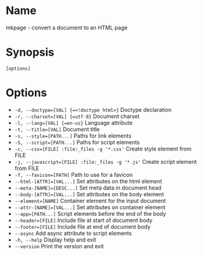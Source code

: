 # Name

mkpage - convert a document to an HTML page

# Synopsis

```
[options]
```

# Options

* `-d, --doctype=[VAL] {=<!doctype html>}` Doctype declaration
* `-r, --charset=[VAL] {=utf-8}` Document charset
* `-l, --lang=[VAL] {=en-us}` Language attribute 
* `-t, --title=[VAL]` Document title
* `-s, --style=[PATH...]` Paths for link elements
* `-S, --script=[PATH...]` Paths for script elements
* `-c, --css=[FILE] :file:_files -g '*.css'` Create style element from FILE
* `-j, --javascript=[FILE] :file:_files -g '*.js'` Create script element from FILE
* `-f, --favicon=[PATH]` Path to use for a favicon
* `--html-[ATTR]=[VAL...]` Set attributes on the html element
* `--meta-[NAME]=[DESC...]` Set meta data in document head
* `--body-[ATTR]=[VAL...]` Set attributes on the body element
* `--element=[NAME]` Container element for the input document 
* `--attr-[NAME]=[VAL...]` Set attributes on container element
* `--app=[PATH...]` Script elements before the end of the body
* `--header=[FILE]` Include file at start of document body
* `--footer=[FILE]` Include file at end of document body
* `--async` Add async attribute to script elements
* `-h, --help` Display help and exit
* `--version` Print the version and exit

